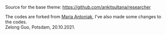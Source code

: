 Source for the base theme: https://github.com/ankitsultana/researcher

The codes are forked from [Maria Antoniak](https://github.com/maria-antoniak), I've also made some changes to the codes.  
Zelong Guo, Potsdam, 20.10.2021. 
